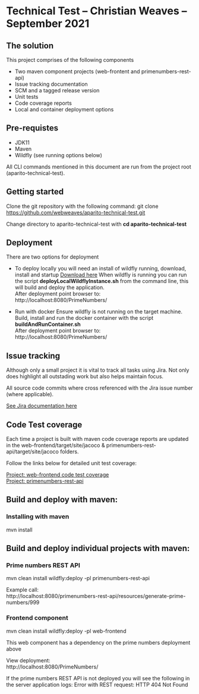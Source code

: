 # Technical Test – Christian Weaves – September 2021

## The solution

This project comprises of the following components

* Two maven component projects (web-frontent and primenumbers-rest-api)
* Issue tracking documentation
* SCM and a tagged release version
* Unit tests
* Code coverage reports
* Local and container deployment options

## Pre-requistes

* JDK11
* Maven
* Wildfly (see running options below)

All CLI commands mentioned in this document are run from the project root (aparito-technical-test).

## Getting started

Clone the git repository with the following command:
git clone https://github.com/webweaves/aparito-technical-test.git 

Change directory to aparito-technical-test with **cd aparito-technical-test**

## Deployment
There are two options for deployment 
* To deploy locally you will need an install of wildfly running, download, install and startup [Download here](https://www.wildfly.org/downloads/)
When wildfly is running you can run the script **deployLocalWildflyInstance.sh** from the command line, this will build and deploy the application.  
After deployment point browser to: http://localhost:8080/PrimeNumbers/

* Run with docker
Ensure wildfly is not running on the target machine.  
Build, install and run the docker container with the script **buildAndRunContainer.sh**  
After deployment point browser to: http://localhost:8080/PrimeNumbers/

## Issue tracking
Although only a small project it is vital to track all tasks using Jira. Not only does highlight all outstading work but also helps maintain focus.

All source code commits where cross referenced with the Jira issue number (where applicable).

[See Jira documentation here](https://htmlpreview.github.io/?https://github.com/webweaves/aparito-technical-test/blob/main/documentation/jira/AparitoTechTestJiraIssues.doc)

## Code Test coverage
Each time a project is built with maven code coverage reports are updated in the web-frontend/target/site/jacoco & primenumbers-rest-api/target/site/jacoco folders.

Follow the links below for detailed unit test coverage:

[Project: web-frontend code test coverage](https://htmlpreview.github.io/?https://github.com/webweaves/aparito-technical-test/blob/main/documentation/codeTestCoverage/web-frontent/index.html)  
[Project: primenumbers-rest-api](https://htmlpreview.github.io/?https://github.com/webweaves/aparito-technical-test/blob/main/documentation/codeTestCoverage/primenumbers-rest-api/index.html)  

## Build and deploy with maven:

### Installing with maven
mvn install

## Build and deploy individual projects with maven:

### Prime numbers REST API
mvn clean install wildfly:deploy -pl primenumbers-rest-api

Example call:  
http://localhost:8080/primenumbers-rest-api/resources/generate-prime-numbers/999

### Frontend component
mvn clean install wildfly:deploy -pl web-frontend

This web component has a dependency on the prime numbers deployment above  

View deployment:  
http://localhost:8080/PrimeNumbers/

If the prime numbers REST API is not deployed you will see the following in the server application logs: Error with REST request: HTTP 404 Not Found
